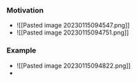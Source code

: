 ### Motivation
+ ![[Pasted image 20230115094547.png]]
+ ![[Pasted image 20230115094751.png]]

### Example
+ ![[Pasted image 20230115094822.png]]
+ 